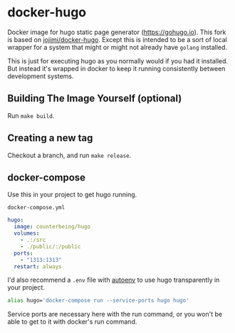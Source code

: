 # docker-hugo

Docker image for hugo static page generator (https://gohugo.io). This fork is based on [jojimi/docker-hugo](https://github.com/jojomi/docker-hugo). Except this is intended to be a sort of local wrapper for a system that might or might not already have `golang` installed.

This is just for executing hugo as you normally would if you had it installed. But instead it's wrapped in docker to keep it running consistently between development systems.

## Building The Image Yourself (optional)
Run `make build`.

## Creating a new tag
Checkout a branch, and run `make release`.

## docker-compose

Use this in your project to get hugo running.

`docker-compose.yml`

```yaml
hugo:
  image: counterbeing/hugo
  volumes:
    - .:/src
    - ./public/:/public
  ports:
    - "1313:1313"
  restart: always
```

I'd also recommend a `.env` file with [autoenv](https://github.com/kennethreitz/autoenv) to use hugo transparently in your project.

```bash
alias hugo='docker-compose run --service-ports hugo hugo'
```

Service ports are necessary here with the run command, or you won't be able to get to it with docker's run command.
